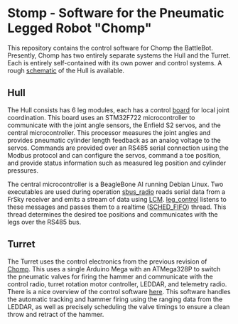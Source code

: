 # Stomp - Software for the Pneumatic Legged Robot "Chomp"

This repository contains the control software for Chomp the BattleBot.
Presently, Chomp has two entirely separate systems the Hull and the Turret. Each
is entirely self-contained with its own power and control systems. A rough
[schematic](SystemBlockDiagrams) of the Hull is available.

## Hull

The Hull consists has 6 leg modules, each has a control [board](LegBoard) for local joint
coordination. This board uses an STM32F722 microcontroller to communicate with
the joint angle sensors, the Enfield S2 servos, and the central microcontroller.
This processor measures the joint angles and provides pneumatic cylinder length
feedback as an analog voltage to the servos. Commands are provided over
an RS485 serial connection using the Modbus protocol and can configure the
servos, command a toe position, and provide status information such as measured
leg position and cylinder pressures.

The central microcontroller is a BeagleBone AI running Debian Linux. Two
executables are used during operation
[sbus_radio](Hull/HullControl/src/sbus_radio) reads serial data from a FrSky
receiver and emits a stream of data using [LCM](https://lcm-proj.github.io/).
[leg_control](Hull/HullControl/src/leg_control) listens to these messages and
passes them to a realtime
([SCHED_FIFO](https://man7.org/linux/man-pages/man7/sched.7.html)) thread. This
thread determines the desired toe positions and communicates with the legs over
the RS485 bus.

## Turret

The Turret uses the control electronics from the previous revision of
[Chomp](https://www.github.com/jascahlittle/Chomp). This uses a single Arduino
Mega with an ATMega328P to switch the pneumatic valves for firing the hammer and
communicate with the control radio, turret rotation motor controller, LEDDAR, and
telemetry radio. There is a nice overview of the control software
[here](Turret/arduino/turret). This software handles the automatic tracking and
hammer firing using the ranging data from the LEDDAR, as well as precisely
scheduling the valve timings to ensure a clean throw and retract of the hammer.
